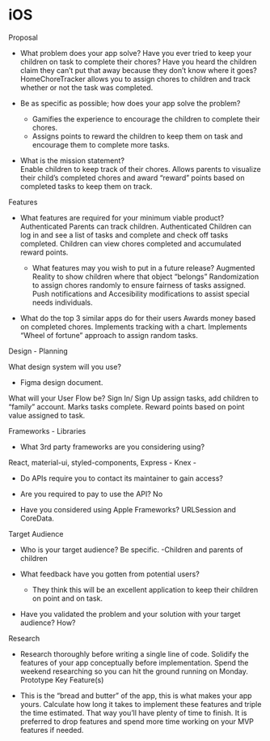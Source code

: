 # iOS

 Proposal

- What problem does your app solve?
	Have you ever tried to keep your children on task to complete their chores? Have you heard the children claim they can’t put that away because they don’t know where it goes? HomeChoreTracker allows you to assign chores to children and track whether or not the task was completed. 

- Be as specific as possible; how does your app solve the problem? 
	- Gamifies the experience to encourage the children to complete their chores.
	- Assigns points to reward the children to keep them on task and encourage them
	  to complete more tasks.

- What is the mission statement?  
Enable children to keep track of their chores. Allows parents to visualize their
child’s completed chores and award “reward” points based on completed
tasks to keep them on track.

Features

- What features are required for your minimum viable product?
	Authenticated Parents can track children.
	Authenticated Children can log in and see a list of tasks and complete and check off tasks completed. 
	Children can view chores completed and accumulated reward points.

     - What features may you wish to put in a future release?
	Augmented Reality to show children where that object “belongs” 
	Randomization to assign chores randomly to ensure fairness of tasks assigned.
	Push notifications and Accesibility modifications to assist special needs
individuals.

- What do the top 3 similar apps do for their users
	Awards money based on completed chores.
Implements tracking with a chart.
Implements “Wheel of fortune” approach to assign random tasks.



Design - Planning


What design system will you use?
- Figma design document.

What will your User Flow be?
Sign In/ Sign Up assign tasks, add children to “family” account. Marks tasks complete. Reward points based on point value assigned to task. 




Frameworks - Libraries

- What 3rd party frameworks are you considering using? 

React, material-ui, styled-components, Express - Knex - 

- Do APIs require you to contact its maintainer to gain access? 


- Are you required to pay to use the API? 
No
- Have you considered using Apple Frameworks?
URLSession and CoreData. 




Target Audience

- Who is your target audience? Be specific. 
	-Children and parents of children

- What feedback have you gotten from potential users?
	- They think this will be an excellent application to keep their children on point and on task.

- Have you validated the problem and your solution with your target audience? How?
	

Research

- Research thoroughly before writing a single line of code. Solidify the features of your app conceptually before implementation. Spend the weekend researching so you can hit the ground running on Monday.
Prototype Key Feature(s)

- This is the “bread and butter” of the app, this is what makes your app yours. Calculate how long it takes to implement these features and triple the time estimated. That way you’ll have plenty of time to finish. It is preferred to drop features and spend more time working on your MVP features if needed.


